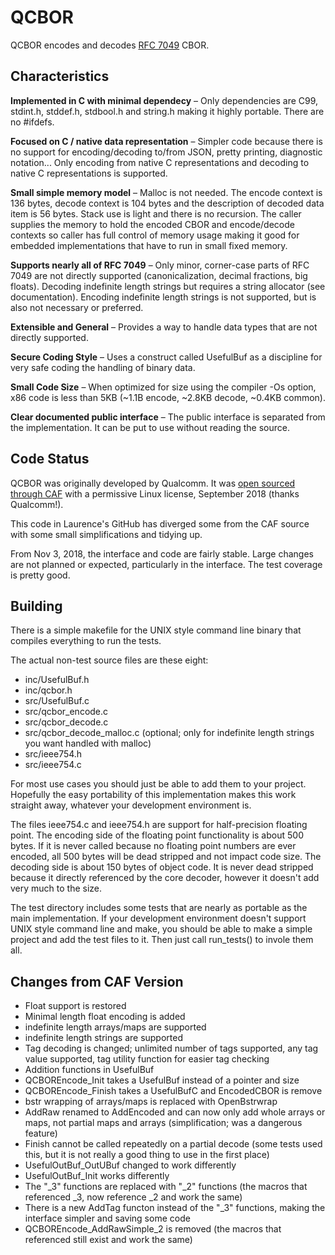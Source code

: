# QCBOR

QCBOR encodes and decodes [RFC 7049](https://tools.ietf.org/html/rfc7049) CBOR. 

## Characteristics

**Implemented in C with minimal dependecy** – Only dependencies are C99, stdint.h, stddef.h, stdbool.h and string.h making it highly portable. There are no #ifdefs.

**Focused on C / native data representation** – Simpler code because there is no support for encoding/decoding to/from JSON, pretty printing, diagnostic notation... Only encoding from native C representations and decoding to native C representations is supported.

**Small simple memory model** – Malloc is not needed. The encode context is 136 bytes, decode context is 104 bytes and the description of decoded data item is 56 bytes. Stack use is light and there is no recursion. The caller supplies the memory to hold the encoded CBOR and encode/decode contexts so caller has full control of memory usage making it good for embedded implementations that have to run in small fixed memory. 

**Supports nearly all of RFC 7049** – Only minor, corner-case parts of RFC 7049 are not directly supported (canonicalization, decimal fractions, big floats). Decoding
indefinite length strings but requires a string allocator (see documentation). Encoding indefinite length strings is not supported, but
is also not necessary or preferred.

**Extensible and General** – Provides a way to handle data types that are not directly supported.

**Secure Coding Style** – Uses a construct called UsefulBuf as a discipline for very safe coding the handling of binary data.

**Small Code Size** – When optimized for size using the compiler -Os
  option, x86 code is less than 5KB (~1.1B encode, ~2.8KB decode,
  ~0.4KB common).

**Clear documented public interface** – The public interface is separated from the implementation. It can be put to use without reading the source. 

## Code Status
QCBOR was originally developed by Qualcomm. It was [open sourced through CAF](https://source.codeaurora.org/quic/QCBOR/QCBOR/) with a permissive Linux license, September 2018 (thanks Qualcomm!).

This code in Laurence's GitHub has diverged some from the CAF source with some small simplifications and tidying up.  

From Nov 3, 2018, the interface and code are fairly stable. Large changes are not planned or expected, particularly in the interface. The test coverage
is pretty good.

## Building
There is a simple makefile for the UNIX style command line binary that compiles everything to run the tests.

The actual non-test source files are these eight:
* inc/UsefulBuf.h
* inc/qcbor.h
* src/UsefulBuf.c
* src/qcbor_encode.c
* src/qcbor_decode.c
* src/qcbor_decode_malloc.c (optional; only for indefinite length strings you want handled with malloc)
* src/ieee754.h
* src/ieee754.c

For most use cases you should just be able to add them to your project. Hopefully the easy portability of this implementation makes this work straight away, whatever your development environment is.

The files ieee754.c and ieee754.h are support for half-precision floating point. The encoding side of the floating point functionality is about
500 bytes. If it is never called because no floating point numbers are ever encoded, all 500 bytes will be dead stripped and not
impact code size. The decoding side is about 150 bytes of object code. It is never dead stripped because it directly referenced by
the core decoder, however it doesn't add very much to the size.

The test directory includes some tests that are nearly as portable as the main implementation.  If your development environment 
doesn't support UNIX style command line and make, you should be able to make a simple project and add the test files to it.
Then just call run_tests() to invole them all. 


## Changes from CAF Version
* Float support is restored
* Minimal length float encoding is added
* indefinite length arrays/maps are supported
* indefinite length strings are supported
* Tag decoding is changed; unlimited number of tags supported, any tag value supported, tag utility function for easier tag checking
* Addition functions in UsefulBuf
* QCBOREncode_Init takes a UsefulBuf instead of a pointer and size
* QCBOREncode_Finish takes a UsefulBufC and EncodedCBOR is remove
* bstr wrapping of arrays/maps is replaced with OpenBstrwrap
* AddRaw renamed to AddEncoded and can now only add whole arrays or maps, not partial maps and arrays (simplification; was a dangerous feature)
* Finish cannot be called repeatedly on a partial decode (some tests used this, but it is not really a good thing to use in the first place)
* UsefulOutBuf_OutUBuf changed to work differently 
* UsefulOutBuf_Init works differently
* The "_3" functions are replaced with "_2" functions (the macros that referenced _3, now reference _2 and work the same)
* There is a new AddTag functon instead of the "_3" functions, making the interface simpler and saving some code
* QCBOREncode_AddRawSimple_2 is removed (the macros that referenced still exist and work the same)
